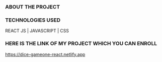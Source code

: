 ### ABOUT THE PROJECT

### TECHNOLOGIES USED 
<p> REACT JS | JAVASCRIPT | CSS</p>

### HERE IS THE LINK OF MY PROJECT WHICH YOU CAN ENROLL 
https://dice-gameone-react.netlify.app

